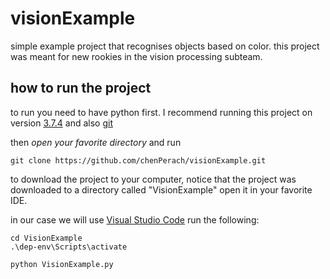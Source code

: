 # visionExample
simple example project that recognises objects based on color.
this project was meant for new rookies in the vision processing subteam.

## how to run the project
to run you need to have python first. I recommend running this project on version [3.7.4](https://www.python.org/downloads/release/python-374/) and also [git](https://git-scm.com/)

then _open your favorite directory_ and run
``` 
git clone https://github.com/chenPerach/visionExample.git
```
to download the project to your computer, notice that the project was downloaded to a directory called "VisionExample"
open it in your favorite IDE.

in our case we will use [Visual Studio Code](https://code.visualstudio.com/)
run the following:
```
cd VisionExample
.\dep-env\Scripts\activate

python VisionExample.py
```